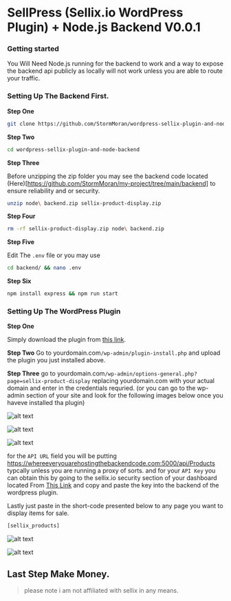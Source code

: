 # SellPress (Sellix.io WordPress Plugin) + Node.js Backend V0.0.1

### Getting started

You Will Need Node.js running for the backend to work and a way to expose the backend api publicly as locally will not work unless you are able to route your traffic.

### Setting Up The Backend First.

__**Step One**__
```bash
git clone https://github.com/StormMoran/wordpress-sellix-plugin-and-node-backend.git
```
__**Step Two**__
```bash
cd wordpress-sellix-plugin-and-node-backend
```
__**Step Three**__

Before unzipping the zip folder you may see the backend code located (Here)[https://github.com/StormMoran/my-project/tree/main/backend] to ensure reliability and or security.

```bash
unzip node\ backend.zip sellix-product-display.zip
```
__**Step Four**__
```bash
rm -rf sellix-product-display.zip node\ backend.zip
```
__**Step Five**__

Edit The `.env` file or you may use 
```bash
cd backend/ && nano .env
```
__**Step Six**__
```bash
npm install express && npm run start
```

### Setting Up The WordPress Plugin

__**Step One**__

Simply download the plugin from [this link](https://github.com/StormMoran/wordpress-sellix-plugin-and-node-backend/raw/main/sellix-product-display.zip).

__**Step Two**__
Go to yourdomain.com`/wp-admin/plugin-install.php` and upload the plugin you just installed above.

__**Step Three**__
go to yourdomain.com`/wp-admin/options-general.php?page=sellix-product-display` replacing yourdomain.com with your actual domain and enter in the credentials requried. (or you can go to the wp-admin section of your site and look for the following images below once you haveve installed tha plugin)

![alt text](https://i.ibb.co/rwg5pWP/image.png)

![alt text](https://i.ibb.co/4T2FKmK/image.png)

![alt text](https://i.ibb.co/XxFf5M7/image.png)

for the `API URL` field you will be putting https://whereeveryouarehostingthebackendcode.com:5000/api/Products typcally unless you are running a proxy of sorts.
and for your `API Key` you can obtain this by going to the sellix.io security section of your dashboard located From [This Link](https://dashboard.sellix.io/settings/security) and copy and paste the key into the backend of the wordpress plugin.

Lastly just paste in the short-code presented below to any page you want to display items for sale.
```bash
[sellix_products]
```

![alt text](https://i.ibb.co/rcZ6CfX/image.png)


![alt text](https://i.ibb.co/SsFLpJj/image.png)

## Last Step Make Money.

> please note i am not affiliated with sellix in any means.
